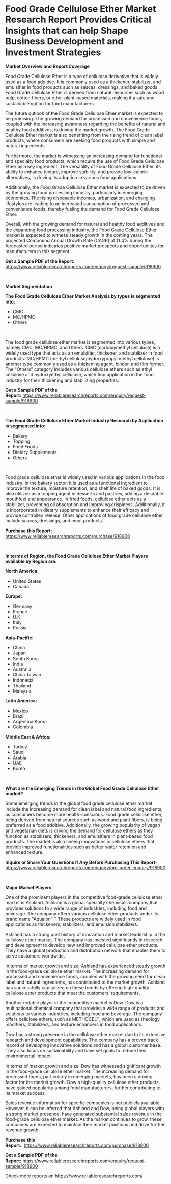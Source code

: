 <p><h1>Food Grade Cellulose Ether Market Research Report Provides Critical Insights that can help Shape Business Development and Investment Strategies</h1></p><p><strong>Market Overview and Report Coverage</strong></p>
<p><p>Food Grade Cellulose Ether is a type of cellulose derivative that is widely used as a food additive. It is commonly used as a thickener, stabilizer, and emulsifier in food products such as sauces, dressings, and baked goods. Food Grade Cellulose Ether is derived from natural resources such as wood pulp, cotton fibers, or other plant-based materials, making it a safe and sustainable option for food manufacturers.</p><p>The future outlook of the Food Grade Cellulose Ether market is expected to be promising. The growing demand for processed and convenience foods, coupled with the increasing awareness regarding the benefits of natural and healthy food additives, is driving the market growth. The Food Grade Cellulose Ether market is also benefiting from the rising trend of clean label products, where consumers are seeking food products with simple and natural ingredients.</p><p>Furthermore, the market is witnessing an increasing demand for functional and specialty food products, which require the use of Food Grade Cellulose Ether as a key ingredient. The versatility of Food Grade Cellulose Ether, its ability to enhance texture, improve stability, and provide low-calorie alternatives, is driving its adoption in various food applications.</p><p>Additionally, the Food Grade Cellulose Ether market is expected to be driven by the growing food processing industry, particularly in emerging economies. The rising disposable incomes, urbanization, and changing lifestyles are leading to an increased consumption of processed and convenience foods, thereby fueling the demand for Food Grade Cellulose Ether.</p><p>Overall, with the growing demand for natural and healthy food additives and the expanding food processing industry, the Food Grade Cellulose Ether market is expected to witness steady growth in the coming years. The projected Compound Annual Growth Rate (CAGR) of 11.4% during the forecasted period indicates positive market prospects and opportunities for manufacturers in this segment.</p></p>
<p><strong>Get a Sample PDF of the Report:</strong> <a href="https://www.reliableresearchreports.com/enquiry/request-sample/918900">https://www.reliableresearchreports.com/enquiry/request-sample/918900</a></p>
<p>&nbsp;</p>
<p><strong>Market Segmentation</strong></p>
<p><strong>The Food Grade Cellulose Ether Market Analysis by types is segmented into:</strong></p>
<p><ul><li>CMC</li><li>MC/HPMC</li><li>Others</li></ul></p>
<p>&nbsp;</p>
<p><p>The food grade cellulose ether market is segmented into various types, namely CMC, MC/HPMC, and Others. CMC (carboxymethyl cellulose) is a widely used type that acts as an emulsifier, thickener, and stabilizer in food products. MC/HPMC (methyl cellulose/hydroxypropyl methyl cellulose) is another type commonly used as a thickening agent, binder, and film former. The "Others" category includes various cellulose ethers such as ethyl cellulose and hydroxyethyl cellulose, which find application in the food industry for their thickening and stabilizing properties.</p></p>
<p><strong>Get a Sample PDF of the Report:</strong>&nbsp;<a href="https://www.reliableresearchreports.com/enquiry/request-sample/918900">https://www.reliableresearchreports.com/enquiry/request-sample/918900</a></p>
<p>&nbsp;</p>
<p><strong>The Food Grade Cellulose Ether Market Industry Research by Application is segmented into:</strong></p>
<p><ul><li>Bakery</li><li>Topping</li><li>Fried Foods</li><li>Dietary Supplements</li><li>Others</li></ul></p>
<p>&nbsp;</p>
<p><p>Food grade cellulose ether is widely used in various applications in the food industry. In the bakery sector, it is used as a functional ingredient to improve the texture, moisture retention, and shelf life of baked goods. It is also utilized as a topping agent in desserts and pastries, adding a desirable mouthfeel and appearance. In fried foods, cellulose ether acts as a stabilizer, preventing oil absorption and improving crispiness. Additionally, it is incorporated in dietary supplements to enhance their efficacy and provide controlled release. Other applications of food grade cellulose ether include sauces, dressings, and meat products.</p></p>
<p><strong>Purchase this Report:</strong>&nbsp; <a href="https://www.reliableresearchreports.com/purchase/918900">https://www.reliableresearchreports.com/purchase/918900</a></p>
<p>&nbsp;</p>
<p><strong>In terms of Region, the Food Grade Cellulose Ether Market Players available by Region are:</strong></p>
<p>
    <p> <strong> North America: </strong>
        <ul>
            <li>United States</li>
            <li>Canada</li>
        </ul>
        </p> 
    <p> <strong> Europe: </strong>
        <ul>
            <li>Germany</li>
            <li>France</li>
            <li>U.K.</li>
            <li>Italy</li>
            <li>Russia</li>
        </ul>
        </p> 
    <p> <strong> Asia-Pacific: </strong>
        <ul>
            <li>China</li>
            <li>Japan</li>
            <li>South Korea</li>
            <li>India</li>
            <li>Australia</li>
            <li>China Taiwan</li>
            <li>Indonesia</li>
            <li>Thailand</li>
            <li>Malaysia</li>
        </ul>
        </p> 
    <p> <strong> Latin America: </strong>
        <ul>
            <li>Mexico</li>
            <li>Brazil</li>
            <li>Argentina Korea</li>
            <li>Colombia</li>
        </ul>
        </p> 
    <p> <strong> Middle East & Africa: </strong>
        <ul>
            <li>Turkey</li>
            <li>Saudi</li>
            <li>Arabia</li>
            <li>UAE</li>
            <li>Korea</li>
        </ul>
    </p>
    </p>
<p>&nbsp;</p>
<p><strong>What are the Emerging Trends in the Global Food Grade Cellulose Ether market?</strong></p>
<p><p>Some emerging trends in the global food grade cellulose ether market include the increasing demand for clean label and natural food ingredients, as consumers become more health-conscious. Food grade cellulose ether, being derived from natural sources such as wood and plant fibers, is being preferred as a food additive. Additionally, the growing popularity of vegan and vegetarian diets is driving the demand for cellulose ethers as they function as stabilizers, thickeners, and emulsifiers in plant-based food products. The market is also seeing innovations in cellulose ethers that provide improved functionalities such as better water retention and enhanced texture.</p></p>
<p><strong>Inquire or Share Your Questions If Any Before Purchasing This Report</strong>- <a href="https://www.reliableresearchreports.com/enquiry/pre-order-enquiry/918900">https://www.reliableresearchreports.com/enquiry/pre-order-enquiry/918900</a></p>
<p>&nbsp;</p>
<p><strong>Major Market Players</strong></p>
<p><p>One of the prominent players in the competitive food-grade cellulose ether market is Ashland. Ashland is a global specialty chemicals company that provides solutions to a wide range of industries, including food and beverage. The company offers various cellulose ether products under its brand name "Aqualon™." These products are widely used in food applications as thickeners, stabilizers, and emulsion stabilizers.</p><p>Ashland has a strong past history of innovation and market leadership in the cellulose ether market. The company has invested significantly in research and development to develop new and improved cellulose ether products. They have a global production and distribution network that enables them to serve customers worldwide.</p><p>In terms of market growth and size, Ashland has experienced steady growth in the food-grade cellulose ether market. The increasing demand for processed and convenience foods, coupled with the growing need for clean label and natural ingredients, has contributed to the market growth. Ashland has successfully capitalized on these trends by offering high-quality cellulose ether products that meet the customers' requirements.</p><p>Another notable player in the competitive market is Dow. Dow is a multinational chemical company that provides a wide range of products and solutions to various industries, including food and beverage. The company offers cellulose ethers, such as METHOCEL™, which are used as rheology modifiers, stabilizers, and texture enhancers in food applications.</p><p>Dow has a strong presence in the cellulose ether market due to its extensive research and development capabilities. The company has a proven track record of developing innovative solutions and has a global customer base. They also focus on sustainability and have set goals to reduce their environmental impact.</p><p>In terms of market growth and size, Dow has witnessed significant growth in the food-grade cellulose ether market. The increasing demand for processed foods, particularly in emerging markets, has been a driving factor for the market growth. Dow's high-quality cellulose ether products have gained popularity among food manufacturers, further contributing to its market success.</p><p>Sales revenue information for specific companies is not publicly available. However, it can be inferred that Ashland and Dow, being global players with a strong market presence, have generated substantial sales revenue in the food-grade cellulose ether market. As the market continues to grow, these companies are expected to maintain their market positions and drive further revenue growth.</p></p>
<p><strong>Purchase this Report:</strong>&nbsp;&nbsp;<a href="https://www.reliableresearchreports.com/purchase/918900">https://www.reliableresearchreports.com/purchase/918900</a></p>
<p></p>
<p><strong>Get a Sample PDF of the Report:</strong>&nbsp;<a href="https://www.reliableresearchreports.com/enquiry/request-sample/918900">https://www.reliableresearchreports.com/enquiry/request-sample/918900</a></p>
<p>Check more reports on https://www.reliableresearchreports.com/</p>